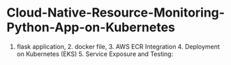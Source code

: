 # Cloud-Native-Resource-Monitoring-Python-App-on-Kubernetes
1. flask application, 2. docker file, 3. AWS ECR Integration 4. Deployment on Kubernetes (EKS) 5. Service Exposure and Testing:
